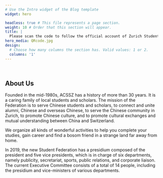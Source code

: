 ```yaml
---
# Use the Intro widget of the Blog template
widget: hero

headless: true # This file represents a page section.
weight: 10 # Order that this section will appear.
title: |
  Please scan the code to follow the official account of Zurich Students Union
hero_media: QRcode.jpg
design:
  # Choose how many columns the section has. Valid values: 1 or 2.
  columns: '1'
---
```


<br>

## About Us

Founded in the mid-1980s, ACSSZ has a history of more than 30 years. It is a caring family of local students and scholars. The mission of the Federation is to serve Chinese students and scholars, to connect and unite alumni, Chinese and overseas Chinese, to serve the Chinese community in Zurich, to promote Chinese culture, and to promote cultural exchanges and mutual understanding between China and Switzerland.

We organize all kinds of wonderful activities to help you complete your studies, gain career and find a bosom friend in a strange land far away from home.

In 2019, the new Student Federation has a presidium composed of the president and five vice presidents, which is in charge of six departments, namely publicity, secretariat, sports, public relations, and corporate liaison. The current Executive Committee consists of a total of 14 people, including the presidium and vice-ministers of various departments.
